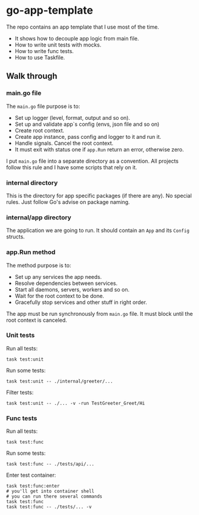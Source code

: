 # go-app-template

The repo contains an app template that I use most of the time.

* It shows how to decouple app logic from main file. 
* How to write unit tests with mocks.
* How to write func tests.
* How to use Taskfile.


## Walk through 

### main.go file

The `main.go` file purpose is to:
* Set up logger (level, format, output and so on).
* Set up and validate app`s config (envs, json file and so on)
* Create root context.
* Create app instance, pass config and logger to it and run it. 
* Handle signals. Cancel the root context.
* It must exit with status one if `app.Run` return an error, otherwise zero. 

I put `main.go` file into a separate directory as a convention. 
All projects follow this rule and I have some scripts that rely on it.

### internal directory

This is the directory for app specific packages (if there are any).
No special rules. Just follow Go's advise on package naming.

### internal/app directory

The application we are going to run. 
It should contain an `App` and its `Config` structs.

### app.Run method

The method purpose is to:

* Set up any services the app needs.
* Resolve dependencies between services.
* Start all daemons, servers, workers and so on.
* Wait for the root context to be done.
* Gracefully stop services and other stuff in right order.

The app must be run synchronously from `main.go` file.
It must block until the root context is canceled.

### Unit tests

Run all tests:
```shell
task test:unit
```

Run some tests:
```shell
task test:unit -- ./internal/greeter/...
```

Filter tests:
```shell
task test:unit -- ./... -v -run TestGreeter_Greet/Hi
```

### Func tests

Run all tests:
```shell
task test:func
```

Run some tests:
```shell
task test:func -- ./tests/api/...
```

Enter test container:
```shell
task test:func:enter
# you'll get into container shell
# you can run there several commands 
task test:func 
task test:func -- ./tests/... -v 
```


